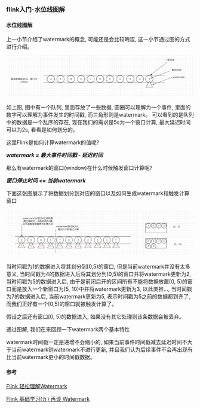 ### flink入门-水位线图解

#### 水位线图解
上一小节介绍了watermark的概念, 可能还是会比较晦涩, 这一小节通过图的方式进行介绍。

![flink水位线图解-1](https://github.com/basebase/document/blob/master/flink/image/flink%E6%B0%B4%E4%BD%8D%E7%BA%BF/flink%E6%B0%B4%E4%BD%8D%E7%BA%BF%E5%9B%BE%E8%A7%A3-1.png?raw=true)

如上图, 图中有一个队列, 里面存放了一些数据, 圆圈可以理解为一个事件, 里面的数字可以理解为事件发生的时间戳, 而三角形则是watermark。
可以看到的是队列中的数据是一个乱序的存在, 现在我们的需求是5s为一个窗口计算, 最大延迟时间可以为2s, 看看是如何划分的。

这里Flink是如何计算watermark的值呢?

***watermark = 最大事件时间戳 - 延迟时间***

那么有watermark的窗口(window)在什么时候触发窗口计算呢?

***窗口停止时间 <= 当前watermark***

下面这张图展示了将数据划分到对应的窗口以及如何生成watermark和触发计算窗口

![flink水位线图解-2](https://github.com/basebase/document/blob/master/flink/image/flink%E6%B0%B4%E4%BD%8D%E7%BA%BF/flink%E6%B0%B4%E4%BD%8D%E7%BA%BF%E5%9B%BE%E8%A7%A3-2.png?raw=true)

当时间戳为1的数据进入将其划分到[0,5)的窗口, 但是当前watermark并没有太多意义, 当时间戳为4的数据进入后将其划分到[0,5)的窗口并将watermark更新为2, 当时间戳为5的数据进入后, 由于是前闭后开的区间所有不能将数据放置[0, 5)的窗口而是放入一个新窗口为[5, 10)中并将watermark更新为3, 以此类推..., 当时间戳为7的数据进入后, 当前watermark更新为5, 表示时间戳为5之前的数据都到齐了, 而我们正好有一个[0,5)的窗口就被触发计算了。

假设之后还有窗口[0, 5)的数据进入, 如果没有其它处理则该条数据会被丢弃。

通过图解, 我们在来回顾一下watermark两个基本特性

watermark时间戳一定是递增不会缩小的, 如果当前事件时间戳减去延迟时间不大于当前watermark则watermark不进行更新, 并且我们认为后续事件不会再出现有比当前watermark更小的时间戳数据。



#### 参考
[Flink 轻松理解Watermark](https://cloud.tencent.com/developer/article/1481809)

[Flink 基础学习(九) 再谈 Watermark](http://www.justdojava.com/2019/12/23/flink_learn_watermark/)